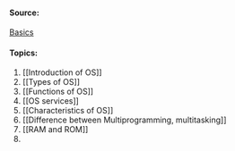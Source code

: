#### Source:
[Basics](https://www.geeksforgeeks.org/operating-systems/#basics)


#### Topics:

1. [[Introduction of OS]]
2. [[Types of OS]]
3. [[Functions of OS]]
4. [[OS services]]
5. [[Characteristics of OS]]
6. [[Difference between Multiprogramming, multitasking]]
7. [[RAM and ROM]]
8. 